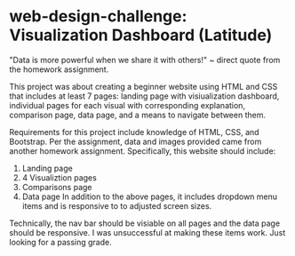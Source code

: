 # web-design-challenge: Visualization Dashboard (Latitude)

"Data is more powerful when we share it with others!" ~ direct quote from the homework assignment. 

This project was about creating a beginner website using HTML and CSS that includes at least 7 pages: landing page with visiualization dashboard, individual pages for each visual with corresponding explanation, comparison page, data page, and a means to navigate between them.

Requirements for this project include knowledge of HTML, CSS, and Bootstrap.  Per the assignment, data and images provided came from another homework assignment.
Specifically, this website should include:
1. Landing page
2. 4 Visualiztion pages
3. Comparisons page
4. Data page
In addition to the above pages, it includes dropdown menu items and is responsive to to adjusted screen sizes.


Technically, the nav bar should be visiable on all pages and the data page should be responsive.  I was unsuccessful at making these items work.  Just looking for a passing grade.






